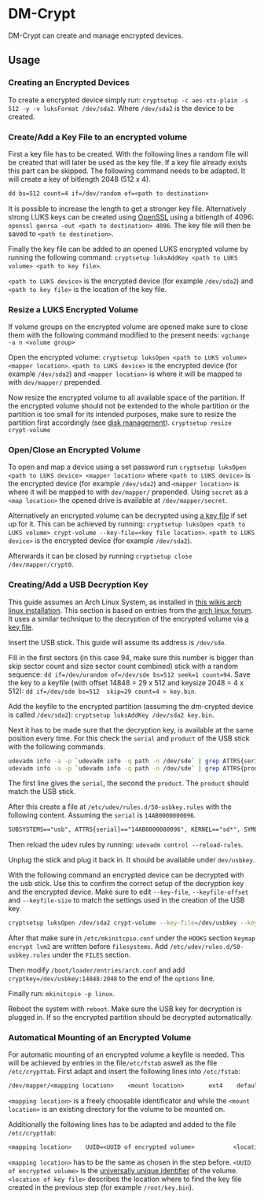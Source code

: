 # DM-Crypt

DM-Crypt can create and manage encrypted devices.

## Usage

### Creating an Encrypted Devices

To create a encrypted device simply run:
`cryptsetup -c aes-xts-plain -s 512 -y -v luksFormat /dev/sda2`.
Where `/dev/sda2` is the device to be created.

### Create/Add a Key File to an encrypted volume

First a key file has to be created.
With the following lines a random file will be created that will later be used
as the key file.
If a key file already exists this part can be skipped.
The following command needs to be adapted.
It will create a key of bitlength 2048 (512 x 4).

```txt
dd bs=512 count=4 if=/dev/random of=<path to destination>
```

It is possible to increase the length to get a stronger key file.
Alternatively strong LUKS keys can be created using [OpenSSL](./openssl.md)
using  a bitlength of 4096:
`openssl genrsa -out <path to destination> 4096`.
The key file will then be saved  to `<path to destination>`.

Finally the key file can be added to an opened LUKS encrypted volume by running
the following command:
`cryptsetup luksAddKey <path to LUKS volume> <path to key file>`.

`<path to LUKS device>` is the encrypted device (for example `/dev/sda2`) and
`<path to key file>` is the location of the key file.

### Resize a LUKS Encrypted Volume

If volume groups on the encrypted volume are opened make sure to close them
with the following command modified to the present needs:
`vgchange -a n <volume group>`

Open the encrypted volume:
`cryptsetup luksOpen <path to LUKS volume> <mapper location>`.
`<path to LUKS device>` is the encrypted device (for example `/dev/sda2`) and
`<mapper location>` is where it will be mapped to with `dev/mapper/` prepended.

Now resize the encrypted volume to all available space of the partition.
If the encrypted volume should not be extended to the whole partition
or the partition is too small for its intended purposes, make sure to resize the
partition first accordingly (see [disk management](./disk-management.md)).
`cryptsetup resize crypt-volume`

### Open/Close an Encrypted Volume

To open and map a device using a set password run
`cryptsetup luksOpen <path to LUKS device> <mapper location>` where
`<path to LUKS device>`  is the encrypted device (for example `/dev/sda2`) and
`<mapper location>` is  where it will be mapped to with `dev/mapper/` prepended.
Using `secret` as a `<map location>` the opened drive is available at
`/dev/mapper/secret`.

Alternatively an encrypted volume can be decrypted using
[a key file](#createadd-a-key-file-to-an-encrypted-volume) if set up for it.
This can be achieved by running:
`cryptsetup luksOpen <path to LUKS volume> crypt-volume --key-file=<key file location>`.
`<path to LUKS device>` is the encrypted device (for example `/dev/sda2`).

Afterwards it can be closed by running `cryptsetup close /dev/mapper/crypt0`.

### Creating/Add a USB Decryption Key

This guide assumes an Arch Linux System, as installed in
[this wikis arch linux installation](./arch-linux/installation.md).
This section is based on entries from the
[arch linux forum](https://forum.archlinux.de/d/28886-systementschluesselung-per-usb-stick).
It uses a similar technique to the decryption of the encrypted volume via
[a key file](#createadd-a-key-file-to-an-encrypted-volume).

Insert the USB stick.
This guide will assume its address is `/dev/sde`.

Fill in the first sectors (in this case 94, make sure this number is bigger
than skip sector count and size sector count combined) stick with a random
sequence:
`dd if=/dev/urandom of=/dev/sde bs=512 seek=1 count=94`.
Save the key to a keyfile (with offset 14848 = 29 x 512 and
keysize 2048 = 4 x 512):
`dd if=/dev/sde bs=512  skip=29 count=4 > key.bin`.

Add the keyfile to the encrypted partition (assuming the dm-crypted device is
called `/dev/sda2`):
`cryptsetup luksAddKey /dev/sda2 key.bin`.

Next it has to be made sure that the decryption key, is available at the same
position every time.
For this check the `serial` and `product` of the USB stick with the following
commands.

```sh
udevadm info -a -p `udevadm info -q path -n /dev/sde` | grep ATTRS{serial}
udevadm info -a -p `udevadm info -q path -n /dev/sde` | grep ATTRS{product}
```

The first line gives the `serial`, the second the `product`.
The `product` should match the USB stick.

After this create a file at `/etc/udev/rules.d/50-usbkey.rules` with the
following content.
Assuming the `serial` is `14AB0000000096`.

```txt
SUBSYSTEMS=="usb", ATTRS{serial}=="14AB0000000096", KERNEL=="sd*", SYMLINK+="usbkey%n"
```

Then reload the udev rules by running:
`udevadm control --reload-rules`.

Unplug the stick and plug it back in.
It should be available under `dev/usbkey`.

With the following command an encrypted device can be decrypted with the usb
stick.
Use this to confirm the correct setup of the decryption key and the encrypted
device.
Make sure to edit `--key-file`, `--keyfile-offset` and `--keyfile-size` to
match the settings used in the creation of the USB key.

```sh
cryptsetup luksOpen /dev/sda2 crypt-volume --key-file=/dev/usbkey --keyfile-offset=14848 --keyfile-size=2048
```

After that make sure in `/etc/mkinitcpio.conf` under the `HOOKS` section
`keymap encrypt lvm2` are written before `filesystems`.
Add `/etc/udev/rules.d/50-usbkey.rules` under the `FILES` section.

Then modify `/boot/loader/entries/arch.conf` and add
`cryptkey=/dev/usbkey:14848:2048` to the
end of the `options` line.

Finally run:
`mkinitcpio -p linux`.

Reboot the system with `reboot`.
Make sure the USB key for decryption is plugged in.
If so the encrypted partition should be decrypted automatically.

### Automatical Mounting of an Encrypted Volume

For automatic mounting of an encrypted volume a keyfile is needed.
This will be achieved by entries in the file`/etc/fstab` aswell as the file
`/etc/crypttab`.
First adapt and insert the following lines into `/etc/fstab`:

```txt
/dev/mapper/<mapping location>    <mount location>       ext4    defaults   0 0
```

`<mapping location>` is a freely choosable identificator and while the
`<mount location>` is an existing directory for the volume to be mounted on.

Additionally the following lines has to be adapted and added to the file
`/etc/crypttab`:

```txt
<mapping location>    UUID=<UUID of encrypted volume>           <location of key file>
```

`<mapping location>` has to be the same as chosen in the step before.
`<UUID of encrypted volume>` is the
[universally unique identifier](/wiki/linux/disk-management.md#universally-unique-identifier)
of the volume.
`<location of key file>` describes the location where to find the key file
created in the previous step (for example `/root/key.bin`).
